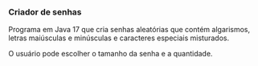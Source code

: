 ### Criador de senhas

Programa em Java 17 que cria senhas aleatórias que contém algarismos, letras maiúsculas e minúsculas e
caracteres especiais misturados. 

O usuário pode escolher o tamanho da senha e a quantidade.